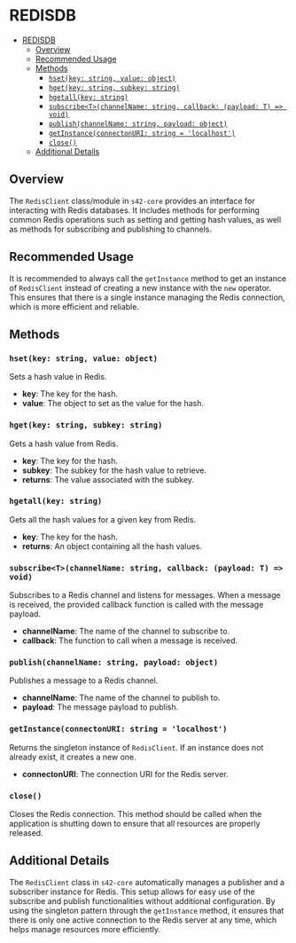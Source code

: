 # REDISDB

- [REDISDB](#redisdb)
	- [Overview](#overview)
	- [Recommended Usage](#recommended-usage)
	- [Methods](#methods)
		- [`hset(key: string, value: object)`](#hsetkey-string-value-object)
		- [`hget(key: string, subkey: string)`](#hgetkey-string-subkey-string)
		- [`hgetall(key: string)`](#hgetallkey-string)
		- [`subscribe<T>(channelName: string, callback: (payload: T) => void)`](#subscribetchannelname-string-callback-payload-t--void)
		- [`publish(channelName: string, payload: object)`](#publishchannelname-string-payload-object)
		- [`getInstance(connectonURI: string = 'localhost')`](#getinstanceconnectonuri-string--localhost)
		- [`close()`](#close)
	- [Additional Details](#additional-details)


## Overview

The `RedisClient` class/module in `s42-core` provides an interface for interacting with Redis databases. It includes methods for performing common Redis operations such as setting and getting hash values, as well as methods for subscribing and publishing to channels.

## Recommended Usage

It is recommended to always call the `getInstance` method to get an instance of `RedisClient` instead of creating a new instance with the `new` operator. This ensures that there is a single instance managing the Redis connection, which is more efficient and reliable.

## Methods

### `hset(key: string, value: object)`

Sets a hash value in Redis.

- **key**: The key for the hash.
- **value**: The object to set as the value for the hash.

### `hget(key: string, subkey: string)`

Gets a hash value from Redis.

- **key**: The key for the hash.
- **subkey**: The subkey for the hash value to retrieve.
- **returns**: The value associated with the subkey.

### `hgetall(key: string)`

Gets all the hash values for a given key from Redis.

- **key**: The key for the hash.
- **returns**: An object containing all the hash values.

### `subscribe<T>(channelName: string, callback: (payload: T) => void)`

Subscribes to a Redis channel and listens for messages. When a message is received, the provided callback function is called with the message payload.

- **channelName**: The name of the channel to subscribe to.
- **callback**: The function to call when a message is received.

### `publish(channelName: string, payload: object)`

Publishes a message to a Redis channel.

- **channelName**: The name of the channel to publish to.
- **payload**: The message payload to publish.

### `getInstance(connectonURI: string = 'localhost')`

Returns the singleton instance of `RedisClient`. If an instance does not already exist, it creates a new one.

- **connectonURI**: The connection URI for the Redis server.

### `close()`

Closes the Redis connection. This method should be called when the application is shutting down to ensure that all resources are properly released.

## Additional Details

The `RedisClient` class in `s42-core` automatically manages a publisher and a subscriber instance for Redis. This setup allows for easy use of the subscribe and publish functionalities without additional configuration. By using the singleton pattern through the `getInstance` method, it ensures that there is only one active connection to the Redis server at any time, which helps manage resources more efficiently.

